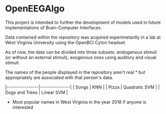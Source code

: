 # OpenEEGAlgo
This project is intended to further the development of models used in future implementations of Brain-Computer
Interfaces.

Data contained within the repository was acquired experimetanlly in a lab at West Virginia University using the OpenBCI
Cyton headset. 

As of now, the data can be divided into three subsets: endogenous stimuli (or without an external stimuli), exogenous
ones using auditory and visual stimuli. 

The names of the people displayed in the repository aren't real * but appropriately are associated with that person's
data.

|----------------|---------------|
| Songs          | KNN           |
| Pizza          | Quadratic SVM |
| Dogs and Trees | Linear SVM    |

* Most popular names in West Virginia in the year 2018 if anyone is interested
